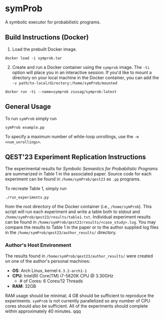 # symProb

A symbolic executor for probabilistic programs.

## Build Instructions (Docker)

1) Load the prebuilt Docker image.
```
docker load -i symprob.tar
```

2) Create and run a Docker container using the `symprob` image. The `-ti` option will place you in an interactive session. If you'd like to mount a directory on your local machine in the Docker container, you can add the `-v path/to-local/directory:/home/symProb/mounted`

```
docker run -ti --name=symprob zsusag/symprob:latest
```

## General Usage

To run `symProb` simply run
```
symProb example.pp
```

To specify a maximum number of while-loop unrollings, use the `-m <num_unrollings>`.

## QEST'23 Experiment Replication Instructions

The experimental results for *Symbolic Semantics for Probabilistic Programs* are summarized in Table 1 in the associated paper. Source code for each experiment can be found in `/home/symProb/qest23` as `.pp` programs.

To recreate Table 1, simply run
```
./run_experiments.py
```
from the root directory of the Docker container (i.e., `/home/symProb`). This script will run each experiment and write a table both to stdout and `/home/symProb/qest23/results/table1.txt`. Individual experiment results can be found in `/home/symProb/qest23/results/<case_study>.log`. You may compare the results to Table 1 in the paper or to the author supplied log files in the `/home/symProb/qest23/author_results/` directory.

### Author's Host Environment

The results found in `/home/symProb/qest23/author_results/` were created on one of the author's personal machines:
- **OS**: Arch Linux, kernel `6.3.2-arch1-1`
- **CPU**: Intel(R) Core(TM) i7-5820K CPU @ 3.30GHz
  - \# of Cores: 6 Cores/12 Threads
- **RAM**: 32GB

RAM usage should be minimal; 4 GB should be sufficient to reproduce the experiments. `symProb` is not currently parallelized so any number of CPU cores should also be sufficient. All of the experiments should complete within approximately 40 minutes.
qqq
